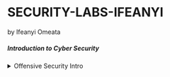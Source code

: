 # SECURITY-LABS-IFEANYI
by Ifeanyi Omeata

##### Introduction to Cyber Security

<details>
  <summary>Offensive Security Intro </summary>
  
  ##### 1. Using Gobuster
  - [ ] [Gobuster](https://github.com/OJ/gobuster) is a tool used to brute-force: 
      - [ ] URIs (directories and files) in web sites.
      - [ ] DNS subdomains (with wildcard support).
      - [ ] Open Amazon S3 buckets
      - [ ] Open Google Cloud buckets
      - [ ] TFTP servers
  - [ ] Gobuster will take a list of potential page or directory names and try accessing a website with each of them; if the page exists, it tells you.

  
  ##### 2. Install Linux (Ubuntu) on Windows with WSL
  - [ ] Open Windows Terminal as Administrator
  ```
  wsl --install
  ```


</details>

